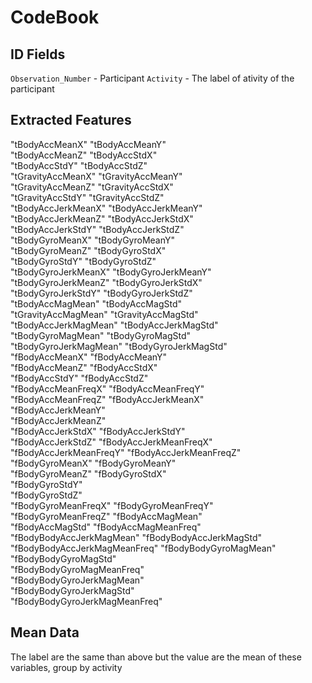 # CodeBook

## ID Fields

`Observation_Number` - Participant
`Activity` - The label of ativity of the participant

## Extracted Features
 "tBodyAccMeanX" 
 "tBodyAccMeanY"               
 "tBodyAccMeanZ"
 "tBodyAccStdX"                
 "tBodyAccStdY"
 "tBodyAccStdZ"                
 "tGravityAccMeanX"
 "tGravityAccMeanY"            
 "tGravityAccMeanZ"
 "tGravityAccStdX"             
 "tGravityAccStdY"
 "tGravityAccStdZ"             
 "tBodyAccJerkMeanX"
 "tBodyAccJerkMeanY"           
 "tBodyAccJerkMeanZ"
 "tBodyAccJerkStdX"            
 "tBodyAccJerkStdY"
 "tBodyAccJerkStdZ"            
 "tBodyGyroMeanX"
 "tBodyGyroMeanY"              
 "tBodyGyroMeanZ"
 "tBodyGyroStdX"               
 "tBodyGyroStdY"
 "tBodyGyroStdZ"               
 "tBodyGyroJerkMeanX"
 "tBodyGyroJerkMeanY"          
 "tBodyGyroJerkMeanZ"
 "tBodyGyroJerkStdX"           
 "tBodyGyroJerkStdY"
 "tBodyGyroJerkStdZ"           
 "tBodyAccMagMean"
 "tBodyAccMagStd"              
 "tGravityAccMagMean"
 "tGravityAccMagStd"           
 "tBodyAccJerkMagMean"
 "tBodyAccJerkMagStd"          
 "tBodyGyroMagMean"
 "tBodyGyroMagStd"             
 "tBodyGyroJerkMagMean"
 "tBodyGyroJerkMagStd"         
 "fBodyAccMeanX"
 "fBodyAccMeanY"               
 "fBodyAccMeanZ"
 "fBodyAccStdX"                
 "fBodyAccStdY"
 "fBodyAccStdZ"                
 "fBodyAccMeanFreqX"
 "fBodyAccMeanFreqY"           
 "fBodyAccMeanFreqZ"
 "fBodyAccJerkMeanX"           
 "fBodyAccJerkMeanY"   
 "fBodyAccJerkMeanZ"           
 "fBodyAccJerkStdX"
 "fBodyAccJerkStdY"            
 "fBodyAccJerkStdZ"
 "fBodyAccJerkMeanFreqX"       
 "fBodyAccJerkMeanFreqY"
 "fBodyAccJerkMeanFreqZ"       
 "fBodyGyroMeanX" 
 "fBodyGyroMeanY"              
 "fBodyGyroMeanZ" 
 "fBodyGyroStdX"               
 "fBodyGyroStdY"   
 "fBodyGyroStdZ"               
 "fBodyGyroMeanFreqX" 
 "fBodyGyroMeanFreqY"          
 "fBodyGyroMeanFreqZ" 
 "fBodyAccMagMean"             
 "fBodyAccMagStd" 
 "fBodyAccMagMeanFreq"         
 "fBodyBodyAccJerkMagMean" 
 "fBodyBodyAccJerkMagStd"      
 "fBodyBodyAccJerkMagMeanFreq"
 "fBodyBodyGyroMagMean"        
 "fBodyBodyGyroMagStd"   
 "fBodyBodyGyroMagMeanFreq"    
 "fBodyBodyGyroJerkMagMean"     
 "fBodyBodyGyroJerkMagStd"     
 "fBodyBodyGyroJerkMagMeanFreq"
 
 ## Mean Data
 
 The label are the same than above but the value are the  mean of these variables, group by activity
